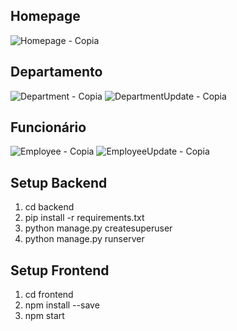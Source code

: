 ## Homepage
![Homepage - Copia](https://user-images.githubusercontent.com/96249621/212778089-63ae3a6e-1456-4880-9537-231a41581ae4.svg)

## Departamento
![Department - Copia](https://user-images.githubusercontent.com/96249621/212780330-dcc95d4c-b739-4332-95ae-41b130e0665e.svg)
![DepartmentUpdate - Copia](https://user-images.githubusercontent.com/96249621/212780404-e53d433d-e838-430e-90ed-9a6943818f2b.svg)

## Funcionário
![Employee - Copia](https://user-images.githubusercontent.com/96249621/212780455-044234ce-2b7e-4585-bed5-a41431e42931.svg)
![EmployeeUpdate - Copia](https://user-images.githubusercontent.com/96249621/212780624-ab888dfe-996f-491b-bf0b-6e56ff95b730.svg)

## Setup Backend
1. cd backend <br />
2. pip install -r requirements.txt <br />
3. python manage.py createsuperuser <br />
4. python manage.py runserver <br />

## Setup Frontend
1. cd frontend <br />
2. npm install --save <br />
3. npm start <br />
